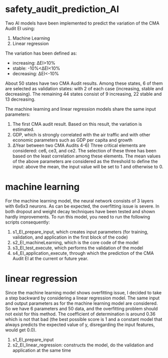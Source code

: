 # safety_audit_prediction_AI

Two AI models have been implemented to predict the variation of the CMA Audit EI using:
1) Machine Learning
2) Linear regression

The variation has been defined as:
- increasing: ΔEI>10%
- stable: -10%<ΔEI<10%
- decreasing: ΔEI<-10%

About 50 states have two CMA Audit results. Among these states, 6 of them are selected as validation states: with 2 of each case (increasing, stable and decreasing). The remaining 44 states consist of 9 increasing, 22 stable and 13 decreasing.

The machine learning and linear regression models share the same input parameters:
1) The first CMA audit result. Based on this result, the variation is estimated.
2) GDP, which is strongly correlated with the air traffic and with other economic parameters such as GDP per capita and growth
3) ΔYear between two CMA Audits
4-6) Three critical elements are considered: ce6, ce3, and ce2. The selection of these three has been based on the least correlation among these elements.
The mean values of the above parameters are considered as the threshold to define the input: above the mean, the input value will be set to 1 and otherwise to 0.


# machine learning

For the machine learning model, the neural network consists of 3 layers with 6x6x3 neurons. As can be expected, the overfitting issue is severe. In both dropout and weight decay techniques have been tested and shown hardly improvements. To run this model, you need to run the following scripts consequently:
1) s1_EI_prepare_input, which creates input parameters (for training, validation, and application in the first block of the code)
2) s2_EI_machineLearning, which is the core code of the model
3) s3_EI_test_execute, which performs the validation of the model
4) s4_EI_application_execute, through which the prediction of the CMA Audit EI at the current or future year.


# linear regression

Since the machine learning model shows overfitting issue, I decided to take a step backward by considering a linear regression model. The same input and output parameters as for the machine learning model are considered. So we have 6 parameters and 50 data, and the overfitting problem should not exist for this method. The coefficient of determination is around 0.36 which is not that bad (the best possible score is 1 and a constant model that always predicts the expected value of y, disregarding the input features, would get 0.0).
1) s1_EI_prepare_input
2) s2_EI_linear_regression: constructs the model, do the validation and application at the same time

